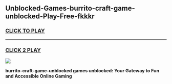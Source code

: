 
## Unblocked-Games-burrito-craft-game-unblocked-Play-Free-fkkkr
<h3>
<a href="https://premium76.site?title=burrito-craft-game-unblocked&ref=19M">CLICK TO PLAY</a></h3>
<hr>

<h3>
<a href="https://premium76.site?title=burrito-craft-game-unblocked&ref=19M">CLICK 2 PLAY</a>
  
</h3>

<a href="https://premium76.site?title=burrito-craft-game-unblocked&ref=19M"><img src="https://clearcache.store/games.png"></a>


**burrito-craft-game-unblocked games unblocked: Your Gateway to Fun and Accessible Online Gaming**
